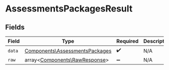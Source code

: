 # AssessmentsPackagesResult


## Fields

| Field                                                                            | Type                                                                             | Required                                                                         | Description                                                                      |
| -------------------------------------------------------------------------------- | -------------------------------------------------------------------------------- | -------------------------------------------------------------------------------- | -------------------------------------------------------------------------------- |
| `data`                                                                           | [Components\AssessmentsPackages](../../Models/Components/AssessmentsPackages.md) | :heavy_check_mark:                                                               | N/A                                                                              |
| `raw`                                                                            | array<[Components\RawResponse](../../Models/Components/RawResponse.md)>          | :heavy_minus_sign:                                                               | N/A                                                                              |